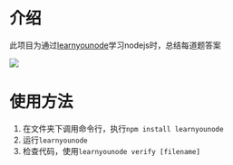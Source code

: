 # 介绍
此项目为通过[learnyounode](https://github.com/workshopper/learnyounode)学习nodejs时，总结每道题答案

![](http://i.imgur.com/FpsHPzE.jpg)

# 使用方法
1. 在文件夹下调用命令行，执行`npm install learnyounode`
2. 运行`learnyounode`
3. 检查代码，使用`learnyounode verify [filename]`

